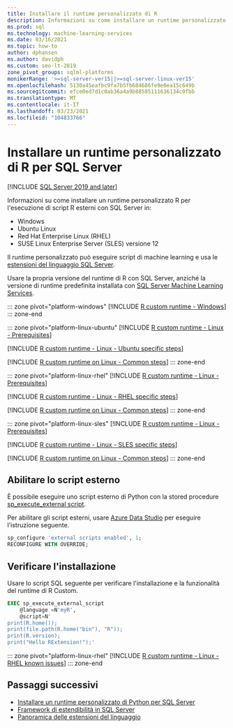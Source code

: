 ```yaml
---
title: Installare il runtime personalizzato di R
description: Informazioni su come installare un runtime personalizzato R per SQL Server usando le estensioni del linguaggio. Il runtime personalizzato di Python può eseguire script di machine learning.
ms.prod: sql
ms.technology: machine-learning-services
ms.date: 03/16/2021
ms.topic: how-to
author: dphansen
ms.author: davidph
ms.custom: seo-lt-2019
zone_pivot_groups: sqlml-platforms
monikerRange: '>=sql-server-ver15||>=sql-server-linux-ver15'
ms.openlocfilehash: 5130a45eafbc9fa7b5fb684686fe9e0ea15c649b
ms.sourcegitcommit: efce0ed7d1c0ab36a4a9b88585111636134c0fbb
ms.translationtype: MT
ms.contentlocale: it-IT
ms.lasthandoff: 03/23/2021
ms.locfileid: "104833766"
---
```

# <a name="install-an-r-custom-runtime-for-sql-server"></a>Installare un runtime personalizzato di R per SQL Server

[!INCLUDE [SQL Server 2019 and later](../../includes/applies-to-version/sqlserver2019.md)]

Informazioni su come installare un runtime personalizzato R per l'esecuzione di script R esterni con SQL Server in:

+ Windows
+ Ubuntu Linux
+ Red Hat Enterprise Linux (RHEL)
+ SUSE Linux Enterprise Server (SLES) versione 12

Il runtime personalizzato può eseguire script di machine learning e usa le [estensioni del linguaggio SQL Server](../../language-extensions/language-extensions-overview.md).

Usare la propria versione del runtime di R con SQL Server, anziché la versione di runtime predefinita installata con [SQL Server Machine Learning Services](../sql-server-machine-learning-services.md).

::: zone pivot="platform-windows"
[!INCLUDE [R custom runtime - Windows](includes/custom-runtime-r-windows.md)]
::: zone-end

::: zone pivot="platform-linux-ubuntu"
[!INCLUDE [R custom runtime - Linux - Prerequisites](includes/custom-runtime-r-linux-prerequisites.md)]

[!INCLUDE [R custom runtime - Linux - Ubuntu specific steps](includes/custom-runtime-r-linux-ubuntu.md)]

[!INCLUDE [R custom runtime on Linux - Common steps](includes/custom-runtime-r-linux-common.md)]
::: zone-end

::: zone pivot="platform-linux-rhel"
[!INCLUDE [R custom runtime - Linux - Prerequisites](includes/custom-runtime-r-linux-prerequisites.md)]

[!INCLUDE [R custom runtime - Linux - RHEL specific steps](includes/custom-runtime-r-linux-rhel.md)]

[!INCLUDE [R custom runtime on Linux - Common steps](includes/custom-runtime-r-linux-common.md)]
::: zone-end

::: zone pivot="platform-linux-sles"
[!INCLUDE [R custom runtime - Linux - Prerequisites](includes/custom-runtime-r-linux-prerequisites.md)]

[!INCLUDE [R custom runtime - Linux - SLES specific steps](includes/custom-runtime-r-linux-sles.md)]

[!INCLUDE [R custom runtime on Linux - Common steps](includes/custom-runtime-r-linux-common.md)]
::: zone-end

## <a name="enable-external-script"></a>Abilitare lo script esterno

È possibile eseguire uno script esterno di Python con la stored procedure [sp_execute_external script](../../relational-databases/system-stored-procedures/sp-execute-external-script-transact-sql.md).

Per abilitare gli script esterni, usare [Azure Data Studio](../../azure-data-studio/what-is-azure-data-studio.md) per eseguire l'istruzione seguente.

```sql
sp_configure 'external scripts enabled', 1;
RECONFIGURE WITH OVERRIDE;  
```

## <a name="verify-installation"></a>Verificare l'installazione

Usare lo script SQL seguente per verificare l'installazione e la funzionalità del runtime di R Custom.

```sql
EXEC sp_execute_external_script
    @language =N'myR',
    @script=N'
print(R.home());
print(file.path(R.home("bin"), "R"));
print(R.version);
print("Hello RExtension!");'
```

::: zone pivot="platform-linux-rhel"
[!INCLUDE [R custom runtime - Linux - RHEL known issues](includes/custom-runtime-r-linux-known-issues-rhel.md)]
::: zone-end

## <a name="next-steps"></a>Passaggi successivi

+ [Installare un runtime personalizzato di Python per SQL Server](custom-runtime-python.md)
+ [Framework di estendibilità in SQL Server](../concepts/extensibility-framework.md)
+ [Panoramica delle estensioni del linguaggio](../../language-extensions/language-extensions-overview.md)